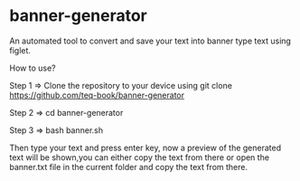 # banner-generator
An automated tool to convert and save your text into banner type text using figlet.

How to use?

Step 1 => Clone the repository to your device using 
          git clone https://github.com/teq-book/banner-generator

Step 2 => cd banner-generator

Step 3 => bash banner.sh

Then type your text and press enter key, now a preview of the generated 
text will be shown,you can either copy the text from there or open the
banner.txt file in the current folder and copy the text from there.



